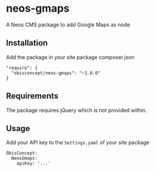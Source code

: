 # neos-gmaps
A Neos CMS package to add Google Maps as node

## Installation
Add the package in your site package composer.json

```
"require": {
  "obisconcept/neos-gmaps": "~1.0.0"
}
```

## Requirements
The package requires jQuery which is not provided within.

## Usage
Add your API key to the `Settings.yaml` of your site package

```
ObisConcept:
  NeosGmaps:
    apiKey: '...'
```
